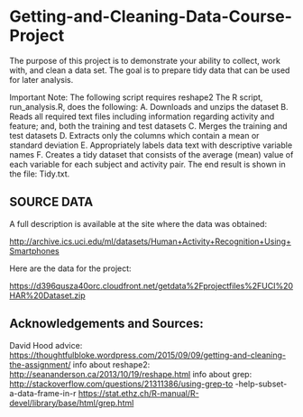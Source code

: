 # Getting-and-Cleaning-Data-Course-Project
The purpose of this project is to demonstrate your ability to collect, work with, and clean a data set. The goal is to prepare tidy data that can be used for later analysis. 

Important Note: The following script requires reshape2
The R script, run_analysis.R, does the following:
        A. Downloads and unzips the dataset
        B. Reads all required text files including information regarding activity and feature; and, both the training and test datasets
        C. Merges the training and test datasets
        D. Extracts only the columns which contain a mean or standard deviation
        E. Appropriately labels data text with descriptive variable names
        F. Creates a tidy dataset that consists of the average (mean) value of each variable for each subject and activity pair.
The end result is shown in the file: Tidy.txt.

## SOURCE DATA
A full description is available at the site where the data was obtained:

http://archive.ics.uci.edu/ml/datasets/Human+Activity+Recognition+Using+Smartphones

Here are the data for the project:

https://d396qusza40orc.cloudfront.net/getdata%2Fprojectfiles%2FUCI%20HAR%20Dataset.zip

## Acknowledgements and Sources:
David Hood advice: https://thoughtfulbloke.wordpress.com/2015/09/09/getting-and-cleaning-the-assignment/ 
info about reshape2: http://seananderson.ca/2013/10/19/reshape.html
info about grep: http://stackoverflow.com/questions/21311386/using-grep-to   -help-subset-a-data-frame-in-r
                 https://stat.ethz.ch/R-manual/R-devel/library/base/html/grep.html
